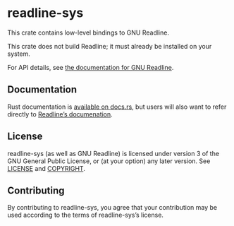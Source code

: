 readline-sys
============

This crate contains low-level bindings to GNU Readline.

This crate does not build Readline; it must already be installed on your
system.

For API details, see [the documentation for GNU Readline][docs].

[docs]: https://tiswww.cwru.edu/php/chet/readline/readline.html

Documentation
-------------

Rust documentation is [available on docs.rs](https://docs.rs/readline-sys/0.1),
but users will also want to refer directly to [Readline’s documenation][docs].

License
-------

readline-sys (as well as GNU Readline) is licensed under version 3 of the GNU
General Public License, or (at your option) any later version. See
[LICENSE](LICENSE) and [COPYRIGHT](COPYRIGHT).

Contributing
------------

By contributing to readline-sys, you agree that your contribution may be used
according to the terms of readline-sys’s license.
